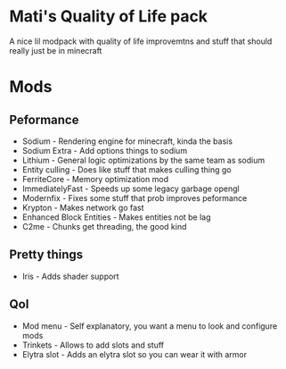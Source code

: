# Mati's Quality of Life pack

A nice lil modpack with quality of life improvemtns and stuff that should really
just be in minecraft

# Mods

## Peformance

- Sodium - Rendering engine for minecraft, kinda the basis
- Sodium Extra - Add options things to sodium
- Lithium - General logic optimizations by the same team as sodium
- Entity culling - Does like stuff that makes culling thing go
- FerriteCore - Memory optimization mod
- ImmediatelyFast - Speeds up some legacy garbage opengl
- Modernfix - Fixes some stuff that prob improves peformance
- Krypton - Makes network go fast
- Enhanced Block Entities - Makes entities not be lag
- C2me - Chunks get threading, the good kind

## Pretty things

- Iris - Adds shader support

## Qol

- Mod menu - Self explanatory, you want a menu to look and configure mods
- Trinkets - Allows to add slots and stuff
- Elytra slot - Adds an elytra slot so you can wear it with armor
